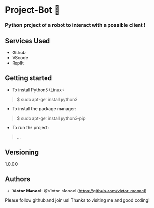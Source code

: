 # Project-Bot 🤖
 
### Python project of a robot to interact with a possible client !
 
 
## Services Used
 
* Github
* VScode
* ReplIt
 
 
## Getting started
 
* To install Python3 (Linux):
>    $ sudo apt-get install python3
* To install the package manager:
>    $ sudo apt-get install python3-pip
* To run the project:
>    ...
  
 
## Versioning
 
1.0.0.0
 
 
## Authors
 
* **Victor Manoel**: @Victor-Manoel (https://github.com/victor-manoel)
 
 
Please follow github and join us!
Thanks to visiting me and good coding!
